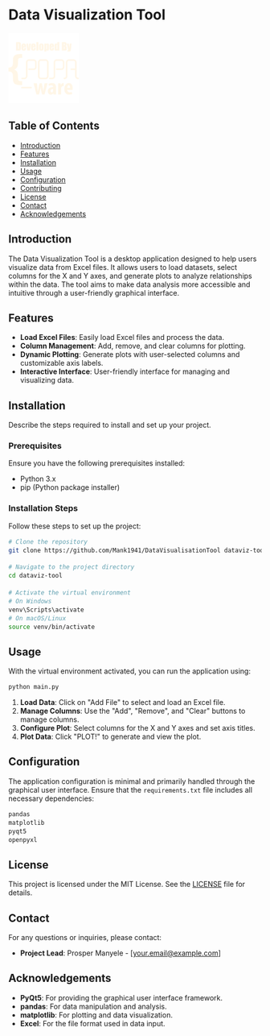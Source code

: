 # Data Visualization Tool

![Project Logo](res/logo.png)

## Table of Contents
- [Introduction](#introduction)
- [Features](#features)
- [Installation](#installation)
- [Usage](#usage)
- [Configuration](#configuration)
- [Contributing](#contributing)
- [License](#license)
- [Contact](#contact)
- [Acknowledgements](#acknowledgements)

## Introduction
The Data Visualization Tool is a desktop application designed to help users visualize data from Excel files. It allows users to load datasets, select columns for the X and Y axes, and generate plots to analyze relationships within the data. The tool aims to make data analysis more accessible and intuitive through a user-friendly graphical interface.

## Features
- **Load Excel Files**: Easily load Excel files and process the data.
- **Column Management**: Add, remove, and clear columns for plotting.
- **Dynamic Plotting**: Generate plots with user-selected columns and customizable axis labels.
- **Interactive Interface**: User-friendly interface for managing and visualizing data.

## Installation
Describe the steps required to install and set up your project.

### Prerequisites
Ensure you have the following prerequisites installed:
- Python 3.x
- pip (Python package installer)

### Installation Steps
Follow these steps to set up the project:

```sh
# Clone the repository
git clone https://github.com/Mank1941/DataVisualisationTool dataviz-tool

# Navigate to the project directory
cd dataviz-tool

# Activate the virtual environment
# On Windows
venv\Scripts\activate
# On macOS/Linux
source venv/bin/activate
```

## Usage
With the virtual environment activated, you can run the application using:
```sh
python main.py
```

1. **Load Data**: Click on "Add File" to select and load an Excel file.
2. **Manage Columns**: Use the "Add", "Remove", and "Clear" buttons to manage columns.
3. **Configure Plot**: Select columns for the X and Y axes and set axis titles.
4. **Plot Data**: Click "PLOT!" to generate and view the plot.

## Configuration
The application configuration is minimal and primarily handled through the graphical user interface. Ensure that the `requirements.txt` file includes all necessary dependencies:

```txt
pandas
matplotlib
pyqt5
openpyxl
```

## License
This project is licensed under the MIT License. See the [LICENSE](LICENSE) file for details.

## Contact
For any questions or inquiries, please contact:
- **Project Lead**: Prosper Manyele - [your.email@example.com]

## Acknowledgements
- **PyQt5**: For providing the graphical user interface framework.
- **pandas**: For data manipulation and analysis.
- **matplotlib**: For plotting and data visualization.
- **Excel**: For the file format used in data input.

